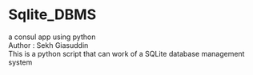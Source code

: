 # Sqlite_DBMS
a consul app using python 
<br>
Author : Sekh Giasuddin
<br>
This is a python script that can work of a SQLite database management system
